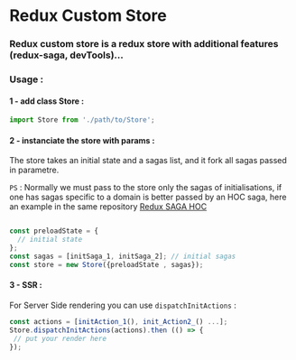 # Redux Custom Store
### Redux custom store is a redux store with additional features (redux-saga, devTools)...

### Usage :

#### 1 - add class Store :

```js
import Store from './path/to/Store';
```
#### 2 - instanciate the store with params :
The store takes an initial state and a sagas list, and it fork all sagas passed in parametre.


`PS` : Normally we must pass to the store only the sagas of initialisations, if one has sagas specific to a domain is better passed by an HOC saga, here an example in the same repository [Redux SAGA HOC](https://www.npmjs.com/package/redux-saga-hoc)


```js

const preloadState = {
  // initial state
};
const sagas = [initSaga_1, initSaga_2]; // initial sagas
const store = new Store({preloadState , sagas});
```

#### 3 - SSR :
For Server Side rendering you can use `dispatchInitActions` :

```js
const actions = [initAction_1(), init_Action2_() ...];
Store.dispatchInitActions(actions).then (() => {
 // put your render here
});
```
